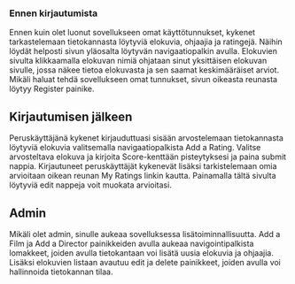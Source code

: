 ### Ennen kirjautumista
Ennen kuin olet luonut sovellukseen omat käyttötunnukset, kykenet tarkastelemaan tietokannasta löytyviä elokuvia, ohjaajia ja ratingejä. Näihin löydät helposti sivun yläosalta löytyvän navigaatiopalkin avulla. Elokuvien sivulta klikkaamalla elokuvan nimiä ohjataan sinut yksittäisen elokuvan sivulle, jossa näkee tietoa elokuvasta ja sen saamat keskimääräiset arviot. Mikäli haluat tehdä sovellukseen omat tunnukset, sivun oikeasta reunasta löytyy Register painike.

## Kirjautumisen jälkeen
Peruskäyttäjänä kykenet kirjauduttuasi sisään arvostelemaan tietokannasta löytyviä elokuvia valitsemalla navigaatiopalkista Add a Rating. Valitse arvosteltava elokuva ja kirjoita Score-kenttään pisteytyksesi ja paina submit nappia. Kirjautuneet peruskäyttäjät kykenevät lisäksi tarkistelemaan omia arvioitaan oikean reunan My Ratings linkin kautta. Painamalla tältä sivulta löytyviä edit nappeja voit muokata arvioitasi. 

## Admin
Mikäli olet admin, sinulle aukeaa sovelluksessa lisätoiminnallisuutta. Add a Film ja Add a Director painikkeiden avulla aukeaa navigointipalkista lomakkeet, joiden avulla tietokantaan voi lisätä uusia elokuvia ja ohjaajia. Lisäksi elokuvien listaan avautuu edit ja delete painikkeet, joiden avulla voi hallinnoida tietokannan tilaa.
